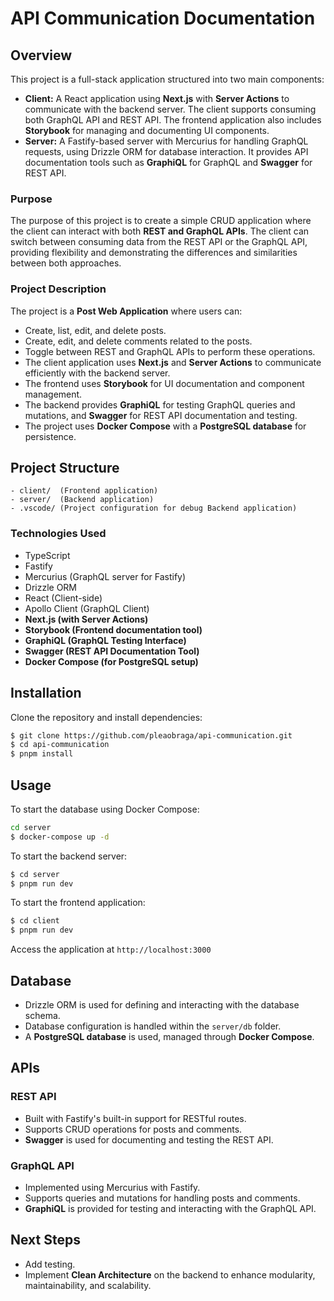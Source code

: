 # API Communication Documentation

## Overview

This project is a full-stack application structured into two main components:

- **Client:** A React application using **Next.js** with **Server Actions** to communicate with the backend server. The client supports consuming both GraphQL API and REST API. The frontend application also includes **Storybook** for managing and documenting UI components.
- **Server:** A Fastify-based server with Mercurius for handling GraphQL requests, using Drizzle ORM for database interaction. It provides API documentation tools such as **GraphiQL** for GraphQL and **Swagger** for REST API.

### Purpose

The purpose of this project is to create a simple CRUD application where the client can interact with both **REST and GraphQL APIs**. The client can switch between consuming data from the REST API or the GraphQL API, providing flexibility and demonstrating the differences and similarities between both approaches.

### Project Description

The project is a **Post Web Application** where users can:

- Create, list, edit, and delete posts.
- Create, edit, and delete comments related to the posts.
- Toggle between REST and GraphQL APIs to perform these operations.
- The client application uses **Next.js** and **Server Actions** to communicate efficiently with the backend server.
- The frontend uses **Storybook** for UI documentation and component management.
- The backend provides **GraphiQL** for testing GraphQL queries and mutations, and **Swagger** for REST API documentation and testing.
- The project uses **Docker Compose** with a **PostgreSQL database** for persistence.

## Project Structure

```
- client/  (Frontend application)
- server/  (Backend application)
- .vscode/ (Project configuration for debug Backend application)
```

### Technologies Used

- TypeScript
- Fastify
- Mercurius (GraphQL server for Fastify)
- Drizzle ORM
- React (Client-side)
- Apollo Client (GraphQL Client)
- **Next.js (with Server Actions)**
- **Storybook (Frontend documentation tool)**
- **GraphiQL (GraphQL Testing Interface)**
- **Swagger (REST API Documentation Tool)**
- **Docker Compose (for PostgreSQL setup)**

## Installation

Clone the repository and install dependencies:

```bash
$ git clone https://github.com/pleaobraga/api-communication.git
$ cd api-communication
$ pnpm install
```

## Usage

To start the database using Docker Compose:

```bash
cd server
$ docker-compose up -d
```

To start the backend server:

```bash
$ cd server
$ pnpm run dev
```

To start the frontend application:

```bash
$ cd client
$ pnpm run dev
```

Access the application at `http://localhost:3000`

## Database

- Drizzle ORM is used for defining and interacting with the database schema.
- Database configuration is handled within the `server/db` folder.
- A **PostgreSQL database** is used, managed through **Docker Compose**.

## APIs

### REST API

- Built with Fastify's built-in support for RESTful routes.
- Supports CRUD operations for posts and comments.
- **Swagger** is used for documenting and testing the REST API.

### GraphQL API

- Implemented using Mercurius with Fastify.
- Supports queries and mutations for handling posts and comments.
- **GraphiQL** is provided for testing and interacting with the GraphQL API.

## Next Steps

- Add testing.
- Implement **Clean Architecture** on the backend to enhance modularity, maintainability, and scalability.
